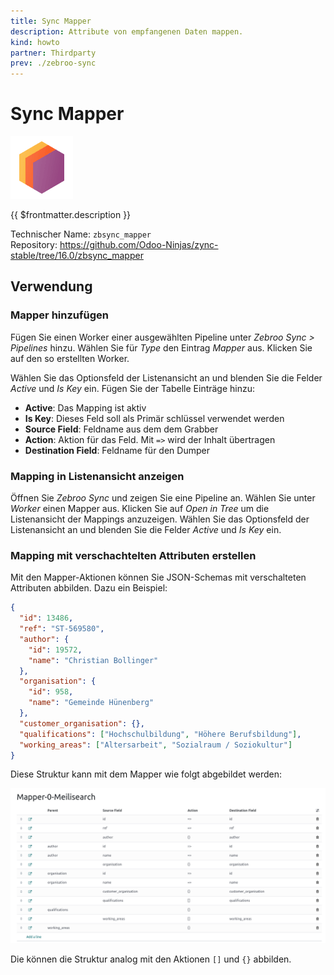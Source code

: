 ```yaml
---
title: Sync Mapper
description: Attribute von empfangenen Daten mappen.
kind: howto
partner: Thirdparty
prev: ./zebroo-sync
---
```


# Sync Mapper

![icons_odoo_thirdparty](attachments/icons_odoo_thirdparty.png)

{{ $frontmatter.description }}

Technischer Name: `zbsync_mapper`\
Repository: <https://github.com/Odoo-Ninjas/zync-stable/tree/16.0/zbsync_mapper>

## Verwendung

### Mapper hinzufügen

Fügen Sie einen Worker einer ausgewählten Pipeline unter _Zebroo Sync > Pipelines_ hinzu. Wählen Sie für _Type_ den Eintrag _Mapper_ aus. Klicken Sie auf den so erstellten Worker.

Wählen Sie das Optionsfeld der Listenansicht an und blenden Sie die Felder _Active_ und _Is Key_ ein. Fügen Sie der Tabelle Einträge hinzu:

- **Active**: Das Mapping ist aktiv
- **Is Key**: Dieses Feld soll als Primär schlüssel verwendet werden
- **Source Field**: Feldname aus dem dem Grabber
- **Action**: Aktion für das Feld. Mit `=>` wird der Inhalt übertragen
- **Destination Field**: Feldname für den Dumper

### Mapping in Listenansicht anzeigen

Öffnen Sie _Zebroo Sync_ und zeigen Sie eine Pipeline an. Wählen Sie unter _Worker_ einen Mapper aus. Klicken Sie auf _Open in Tree_ um die Listenansicht der Mappings anzuzeigen. Wählen Sie das Optionsfeld der Listenansicht an und blenden Sie die Felder _Active_ und _Is Key_ ein.

### Mapping mit verschachtelten Attributen erstellen

Mit den Mapper-Aktionen können Sie JSON-Schemas mit verschalteten Attributen abbilden. Dazu ein Beispiel:

```json
{
  "id": 13486,
  "ref": "ST-569580",
  "author": {
    "id": 19572,
    "name": "Christian Bollinger"
  },
  "organisation": {
    "id": 958,
    "name": "Gemeinde Hünenberg"
  },
  "customer_organisation": {},
  "qualifications": ["Hochschulbildung", "Höhere Berufsbildung"],
  "working_areas": ["Altersarbeit", "Sozialraum / Soziokultur"]
}
```

Diese Struktur kann mit dem Mapper wie folgt abgebildet werden:

![](attachments/Sync%20Mapper%20Nested%20Attributes.png)

Die können die Struktur analog mit den Aktionen `[]` und `{}` abbilden.
